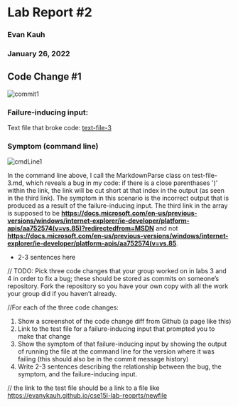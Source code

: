 # Lab Report #2
### Evan Kauh
### January 26, 2022

## Code Change #1

 ![commit1](https://user-images.githubusercontent.com/94486303/151503604-d2ae7c26-fc32-4c0a-9263-592322d4b058.png)

### Failure-inducing input: 

Text file that broke code: [text-file-3](https://evanykauh.github.io/markdown-parse/test-file-3)


### Symptom (command line)

![cmdLine1](https://user-images.githubusercontent.com/94486303/151503435-ffe490ed-49b0-45d2-b923-a1459c6809e6.png)

In the command line above, I call the MarkdownParse class on test-file-3.md, which reveals a bug in my code: if there is a close parenthases ')' within the link, the link will be cut short at that index in the output (as seen in the third link). The symptom in this scenario is the incorrect output that is produced as a result of the failure-inducing input. The third link in the array is supposed to be **https://docs.microsoft.com/en-us/previous-versions/windows/internet-explorer/ie-developer/platform-apis/aa752574(v=vs.85)?redirectedfrom=MSDN** and not **https://docs.microsoft.com/en-us/previous-versions/windows/internet-explorer/ie-developer/platform-apis/aa752574(v=vs.85**.  

- 2-3 sentences here

// TODO: Pick three code changes that your group worked on in labs 3 and 4 in order to fix a bug; these should be stored as commits on someone’s repository. Fork the repository so you have your own copy with all the work your group did if you haven’t already.

//For each of the three code changes:

1. Show a screenshot of the code change diff from Github (a page like this)
2. Link to the test file for a failure-inducing input that prompted you to make that change
3. Show the symptom of that failure-inducing input by showing the output of running the file at the command line for the version where it was failing (this should also be in the commit message history)
4. Write 2-3 sentences describing the relationship between the bug, the symptom, and the failure-inducing input.

// the link to the test file should be a link to a file like https://evanykauh.github.io/cse15l-lab-reoprts/newfile

